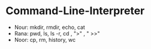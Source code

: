 # Command-Line-Interpreter

- Nour: mkdir, rmdir, echo, cat
- Rana: pwd, ls, ls -r, cd , ">" , " >>"
- Noor: cp, rm, history, wc
